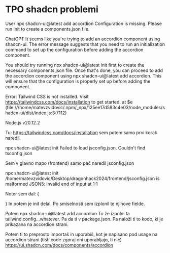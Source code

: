 # TPO shadcn problemi

User
npx shadcn-ui@latest add accordion
Configuration is missing. Please run init to create a components.json file.

ChatGPT
It seems like you're trying to add an accordion component using shadcn-ui. The error message suggests that you need to run an initialization command to set up the configuration before adding the accordion component.

You should try running npx shadcn-ui@latest init first to create the necessary components.json file. Once that's done, you can proceed to add the accordion component using npx shadcn-ui@latest add accordion. This will ensure that the configuration is properly set up before adding the component.




                                           

Error: Tailwind CSS is not installed. Visit https://tailwindcss.com/docs/installation to get started.
    at $e (file:///home/matevzvidovic/.npm/_npx/125ee17d583c4e03/node_modules/shadcn-ui/dist/index.js:3:7112)

Node.js v20.12.2


Tu:
https://tailwindcss.com/docs/installation
sem potem samo prvi korak naredil.



npx shadcn-ui@latest init
Failed to load jsconfig.json. Couldn't find tsconfig.json

Sem v glavno mapo (frontend) samo pač naredil jsconfig.json



npx shadcn-ui@latest init
/home/matevzvidovic/Desktop/dragonhack2024/frontend/jsconfig.json is malformed JSON5: invalid end of input at 1:1


Noter sem dal:
{

}
In potem je init delal. Po smiselnosti sem izplonil te njihove fielde.

Potem
npx shadcn-ui@latest add accordion
To že izpolni ta tailwind.config...whatever. Pa da ti v package.json. Pa naloži ti to kodo, ki je prikazana na accordion strani.

Potem ti to preprosto importaš in uporabiš, kot je napisano pod usage na accordion strani.(tisti code zgoraj oni uporabljajo, ti nič)
https://ui.shadcn.com/docs/components/accordion